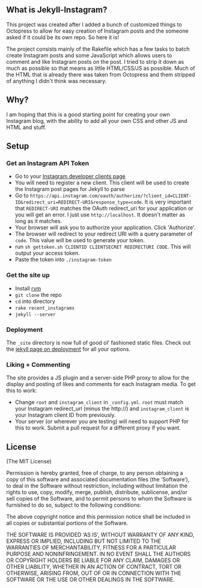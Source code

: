 ## What is Jekyll-Instagram?

This project was created after I added a bunch of customized things to Octopress to allow for easy creation of Instagram posts and the someone asked if it could be its own repo. So here it is!

The project consists mainly of the Rakefile which has a few tasks to batch create Instagram posts and some JavaScript which allows users to comment and like Instagram posts on the post. I tried to strip it down as much as possible so that means as little HTML/CSS/JS as possible. Much of the HTML that is already there was taken from Octopress and them stripped of anything I didn't think was necessary.

## Why?

I am hoping that this is a good starting point for creating your own Instagram blog, with the ability to add all your own CSS and other JS and HTML and stuff.

## Setup

### Get an Instagram API Token
- Go to your [Instagram developer clients page](http://instagram.com/accounts/login/?next=/developer/register/)
- You will need to register a new client. This client will be used to create the Instagram post pages for Jekyll to parse
- Go to `https://api.instagram.com/oauth/authorize/?client_id=CLIENT-ID&redirect_uri=REDIRECT-URI&response_type=code`. It is very important that `REDIRECT-URI` matches the OAuth redirect_uri for your application or you will get an error. I just use `http://localhost`. It doesn't matter as long as it matches.
- Your browser will ask you to authorize your application. Click 'Authorize'.
- The browser will redirect to your redirect URI with a query parameter of `code`. This value will be used to generate your token.
- run `sh gettoken.sh CLIENTID CLIENTSECRET REDIRECTURI CODE`. This will output your access token.
- Paste the token into `./instagram-token`

### Get the site up
- Install [rvm](https://rvm.io/)
- `git clone` the repo
- `cd` into directory
- `rake recent_instagrams`
- `jekyll --server`

### Deployment
The `_site` directory is now full of good ol' fashioned static files. Check out the [jekyll page on deployment](https://github.com/mojombo/jekyll/wiki/Deployment) for all your options.

### Liking + Commenting
The site provides a JS plugin and a server-side PHP proxy to allow for the display and posting of likes and comments for each Instagram media. To get this to work:
- Change `root` and `instagram_client` in `_config.yml`. `root` must match your Instagram redirect_url (minus the http://) and `instagram_client` is your Instagram client ID from previously.
- Your server (or wherever you are testing) will need to support PHP for this to work. Submit a pull request for a different proxy if you want.


## License
(The MIT License)

Permission is hereby granted, free of charge, to any person obtaining a copy of this software and associated documentation files (the ‘Software’), to deal in the Software without restriction, including without limitation the rights to use, copy, modify, merge, publish, distribute, sublicense, and/or sell copies of the Software, and to permit persons to whom the Software is furnished to do so, subject to the following conditions:

The above copyright notice and this permission notice shall be included in all copies or substantial portions of the Software.

THE SOFTWARE IS PROVIDED ‘AS IS’, WITHOUT WARRANTY OF ANY KIND, EXPRESS OR IMPLIED, INCLUDING BUT NOT LIMITED TO THE WARRANTIES OF MERCHANTABILITY, FITNESS FOR A PARTICULAR PURPOSE AND NONINFRINGEMENT. IN NO EVENT SHALL THE AUTHORS OR COPYRIGHT HOLDERS BE LIABLE FOR ANY CLAIM, DAMAGES OR OTHER LIABILITY, WHETHER IN AN ACTION OF CONTRACT, TORT OR OTHERWISE, ARISING FROM, OUT OF OR IN CONNECTION WITH THE SOFTWARE OR THE USE OR OTHER DEALINGS IN THE SOFTWARE.
